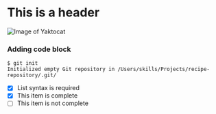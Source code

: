 # This is a header

![Image of Yaktocat](https://octodex.github.com/images/yaktocat.png)

### Adding code block

```
$ git init
Initialized empty Git repository in /Users/skills/Projects/recipe-repository/.git/
```

- [x] List syntax is required
- [x] This item is complete
- [ ] This item is not complete
